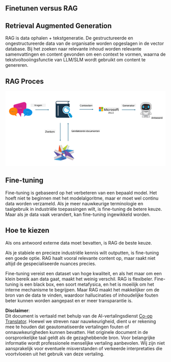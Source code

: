 <!--
CO_OP_TRANSLATOR_METADATA:
{
  "original_hash": "e4e010400c2918557b36bb932a14004c",
  "translation_date": "2025-05-09T22:16:16+00:00",
  "source_file": "md/03.FineTuning/FineTuning_vs_RAG.md",
  "language_code": "nl"
}
-->
## Finetunen versus RAG

## Retrieval Augmented Generation

RAG is data ophalen + tekstgeneratie. De gestructureerde en ongestructureerde data van de organisatie worden opgeslagen in de vector database. Bij het zoeken naar relevante inhoud worden relevante samenvattingen en content gevonden om een context te vormen, waarna de tekstvoltooiingsfunctie van LLM/SLM wordt gebruikt om content te genereren.

## RAG Proces
![FinetuningvsRAG](../../../../translated_images/rag.36e7cb856f120334d577fde60c6a5d7c5eecae255dac387669303d30b4b3efa4.nl.png)

## Fine-tuning
Fine-tuning is gebaseerd op het verbeteren van een bepaald model. Het hoeft niet te beginnen met het modelalgoritme, maar er moet wel continu data worden verzameld. Als je meer nauwkeurige terminologie en taalgebruik in industriële toepassingen wilt, is fine-tuning de betere keuze. Maar als je data vaak verandert, kan fine-tuning ingewikkeld worden.

## Hoe te kiezen
Als ons antwoord externe data moet bevatten, is RAG de beste keuze.

Als je stabiele en precieze industriële kennis wilt outputten, is fine-tuning een goede optie. RAG haalt vooral relevante content op, maar raakt niet altijd de gespecialiseerde nuances precies.

Fine-tuning vereist een dataset van hoge kwaliteit, en als het maar om een klein bereik aan data gaat, maakt het weinig verschil. RAG is flexibeler.
Fine-tuning is een black box, een soort metafysica, en het is moeilijk om het interne mechanisme te begrijpen. Maar RAG maakt het makkelijker om de bron van de data te vinden, waardoor hallucinaties of inhoudelijke fouten beter kunnen worden aangepast en er meer transparantie is.

**Disclaimer**:  
Dit document is vertaald met behulp van de AI-vertalingsdienst [Co-op Translator](https://github.com/Azure/co-op-translator). Hoewel we streven naar nauwkeurigheid, dient u er rekening mee te houden dat geautomatiseerde vertalingen fouten of onnauwkeurigheden kunnen bevatten. Het originele document in de oorspronkelijke taal geldt als de gezaghebbende bron. Voor belangrijke informatie wordt professionele menselijke vertaling aanbevolen. Wij zijn niet aansprakelijk voor eventuele misverstanden of verkeerde interpretaties die voortvloeien uit het gebruik van deze vertaling.